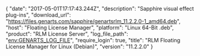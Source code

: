 {
   "date": "2017-05-01T17:17:43.244Z",
   "description": "Sapphire visual effect plug-ins",
   "download_url": "https://files.genarts.com/sapphire/genartsrlm_11.2.2.0-1_amd64.deb",
   "host": "Floating License Manager",
   "platform": "Linux 64-Bit .deb",
   "product": "RLM License Server",
   "log_file_path": "<env:GENARTS_LOG_FILE>",
   "require_login": true,
   "title": "RLM Floating License Manager for Linux (Debian)",
   "version": "11.2.2.0"
}

